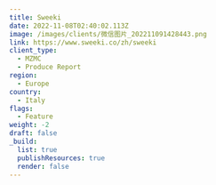 ```yaml
---
title: Sweeki
date: 2022-11-08T02:40:02.113Z
image: /images/clients/微信图片_202211091428443.png
link: https://www.sweeki.co/zh/sweeki
client_type:
  - MZMC
  - Produce Report
region:
  - Europe
country:
  - Italy
flags:
  - Feature
weight: -2
draft: false
_build:
  list: true
  publishResources: true
  render: false
---
```

